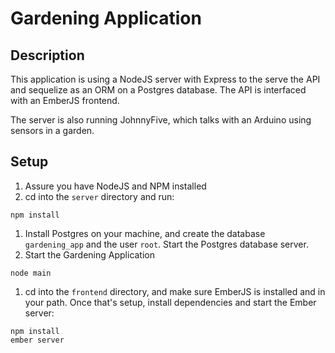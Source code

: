 # Gardening Application

## Description

This application is using a NodeJS server with Express to the serve the API and sequelize as an ORM on a Postgres database. The API is interfaced with an EmberJS frontend.

The server is also running JohnnyFive, which talks with an Arduino using sensors in a garden.

## Setup

1. Assure you have NodeJS and NPM installed
1. cd into the `server` directory and run:
  ```
  npm install
  ```
1. Install Postgres on your machine, and create the database `gardening_app` and the user `root`. Start the Postgres database server.
1. Start the Gardening Application
  ```
  node main
  ```
1. cd into the `frontend` directory, and make sure EmberJS is installed and in your path. Once that's setup, install dependencies and start the Ember server:
  ```
  npm install
  ember server
  ```

